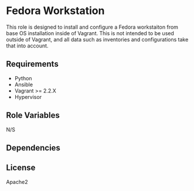 Fedora Workstation
=========

This role is designed to install and configure a Fedora workstaiton from base OS installation inside of Vagrant. This is not intended to be used outside of Vagrant, and all data such as inventories and configurations take that into account.

Requirements
------------

- Python
- Ansible
- Vagrant >= 2.2.X
- Hypervisor

Role Variables
--------------

N/S

Dependencies
------------

License
-------

Apache2
